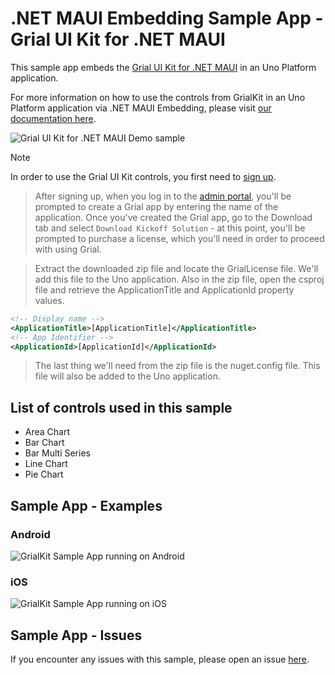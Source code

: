 # .NET MAUI Embedding Sample App - Grial UI Kit for .NET MAUI

This sample app embeds the [Grial UI Kit for .NET MAUI](https://grialkit.com/) in an Uno Platform application.

For more information on how to use the controls from GrialKit in an Uno Platform application via .NET MAUI Embedding, please visit [our documentation here](https://aka.platform.uno/maui-embedding-sample-app-grialkit).

<img src="doc/assets/third-party-sample-grialkit.gif" alt="Grial UI Kit for .NET MAUI Demo sample" />

> [!NOTE]
> In order to use the Grial UI Kit controls, you first need to [sign up](https://admin.grialkit.com/secure/grial/front/signup). 

> After signing up, when you log in to the [admin portal](https://admin.grialkit.com), you'll be prompted to create a Grial app by entering the name of the application. Once you've created the Grial app, go to the Download tab and select `Download Kickoff Solution` - at this point, you'll be prompted to purchase a license, which you'll need in order to proceed with using Grial.

> Extract the downloaded zip file and locate the GrialLicense file. We'll add this file to the Uno application. Also in the zip file, open the csproj file and retrieve the ApplicationTitle and ApplicationId property values.

```xml
<!-- Display name -->
<ApplicationTitle>[ApplicationTitle]</ApplicationTitle>
<!-- App Identifier -->
<ApplicationId>[ApplicationId]</ApplicationId>
```
> The last thing we'll need from the zip file is the nuget.config file. This file will also be added to the Uno application.

## List of controls used in this sample
- Area Chart
- Bar Chart
- Bar Multi Series
- Line Chart
- Pie Chart

## Sample App - Examples

### Android

 ![GrialKit Sample App running on Android](doc/assets/GrialKit_Android.png)

### iOS

 ![GrialKit Sample App running on iOS](doc/assets/GrialKit_iOS.png)

## Sample App - Issues
If you encounter any issues with this sample, please open an issue [here](https://github.com/unoplatform/uno/issues).
